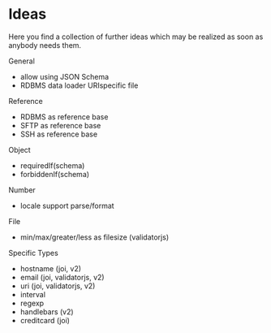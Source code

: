 # Ideas

Here you find a collection of further ideas which may be realized as soon as anybody needs them.

General
- allow using JSON Schema
- RDBMS data loader URIspecific file

Reference
- RDBMS as reference base
- SFTP as reference base
- SSH as reference base

Object
- requiredIf(schema)
- forbiddenIf(schema)

Number
- locale support parse/format

File
- min/max/greater/less as filesize (validatorjs)

Specific Types
- hostname (joi, v2)
- email (joi, validatorjs, v2)
- uri (joi, validatorjs, v2)
- interval
- regexp
- handlebars (v2)
- creditcard (joi)
